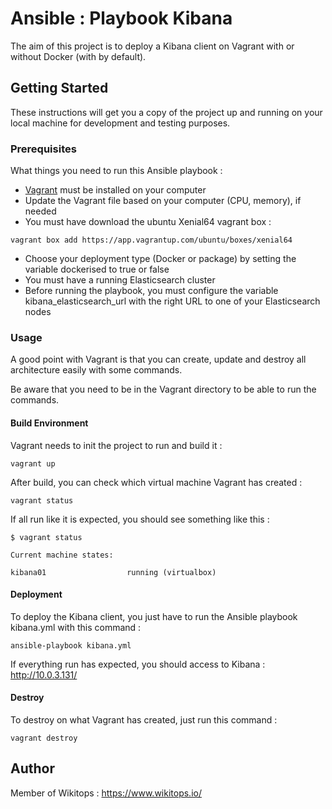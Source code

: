 # Ansible : Playbook Kibana
The aim of this project is to deploy a Kibana client on Vagrant with or without Docker (with by default).

## Getting Started

These instructions will get you a copy of the project up and running on your local machine for development and testing purposes.

### Prerequisites

What things you need to run this Ansible playbook :

* [Vagrant](https://www.vagrantup.com/docs/installation/) must be installed on your computer
* Update the Vagrant file based on your computer (CPU, memory), if needed
* You must have download the ubuntu Xenial64 vagrant box :

```
vagrant box add https://app.vagrantup.com/ubuntu/boxes/xenial64
```
* Choose your deployment type (Docker or package) by setting the variable dockerised to true or false
* You must have a running Elasticsearch cluster
* Before running the playbook, you must configure the variable kibana_elasticsearch_url with the right URL to one of your Elasticsearch nodes

### Usage

A good point with Vagrant is that you can create, update and destroy all architecture easily with some commands.

Be aware that you need to be in the Vagrant directory to be able to run the commands.

#### Build Environment

Vagrant needs to init the project to run and build it :

```
vagrant up
```

After build, you can check which virtual machine Vagrant has created :

```
vagrant status
```

If all run like it is expected, you should see something like this :

```
$ vagrant status

Current machine states:

kibana01                  running (virtualbox)
```

#### Deployment

To deploy the Kibana client, you just have to run the Ansible playbook kibana.yml with this command :

```
ansible-playbook kibana.yml
```

If everything run has expected, you should access to Kibana : http://10.0.3.131/

#### Destroy

To destroy on what Vagrant has created, just run this command :

```
vagrant destroy
```

## Author

Member of Wikitops : https://www.wikitops.io/
